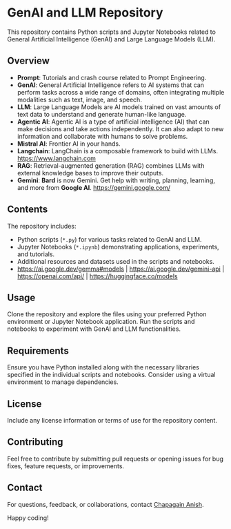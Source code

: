 # GenAI and LLM Repository

This repository contains Python scripts and Jupyter Notebooks related to General Artificial Intelligence (GenAI) and Large Language Models (LLM).

## Overview
- **Prompt**: Tutorials and crash course related to Prompt Engineering.
- **GenAI**: General Artificial Intelligence refers to AI systems that can perform tasks across a wide range of domains, often integrating multiple modalities such as text, image, and speech.
- **LLM**: Large Language Models are AI models trained on vast amounts of text data to understand and generate human-like language.
- **Agentic AI**: Agentic AI is a type of artificial intelligence (AI) that can make decisions and take actions independently. It can also adapt to new information and collaborate with humans to solve problems. 
- **Mistral AI**: Frontier AI in your hands.
- **Langchain**: LangChain is a composable framework to build with LLMs. https://www.langchain.com
- **RAG**: Retrieval-augmented generation (RAG) combines LLMs with external knowledge bases to improve their outputs.
- **Gemini**: **Bard** is now Gemini. Get help with writing, planning, learning, and more from **Google AI**. https://gemini.google.com/

## Contents

The repository includes:
- Python scripts (`*.py`) for various tasks related to GenAI and LLM.
- Jupyter Notebooks (`*.ipynb`) demonstrating applications, experiments, and tutorials.
- Additional resources and datasets used in the scripts and notebooks.
- https://ai.google.dev/gemma#models | https://ai.google.dev/gemini-api | https://openai.com/api/ | https://huggingface.co/models

## Usage

Clone the repository and explore the files using your preferred Python environment or Jupyter Notebook application. Run the scripts and notebooks to experiment with GenAI and LLM functionalities.

## Requirements

Ensure you have Python installed along with the necessary libraries specified in the individual scripts and notebooks. Consider using a virtual environment to manage dependencies.

## License

Include any license information or terms of use for the repository content.

## Contributing

Feel free to contribute by submitting pull requests or opening issues for bug fixes, feature requests, or improvements.

## Contact

For questions, feedback, or collaborations, contact [Chapagain Anish](mailto:anishchapagain@gmail.com).

Happy coding!

